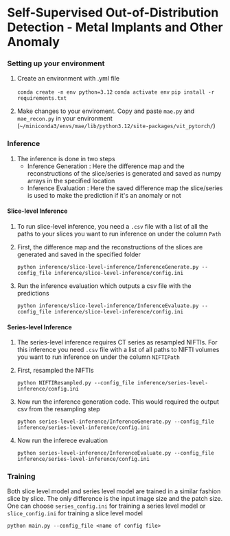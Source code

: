 # Self-Supervised Out-of-Distribution Detection - Metal Implants and Other Anomaly

### Setting up your environment
1. Create an environment with .yml file

    ```conda create -n env python=3.12```
    ```conda activate env```
    ```pip install -r requirements.txt```

2. Make changes to your enviroment. Copy and paste ```mae.py``` and ```mae_recon.py``` in your environment (```~/miniconda3/envs/mae/lib/python3.12/site-packages/vit_pytorch/```)


### Inference
1. The inference is done in two steps
    - Inference Generation : Here the difference map and the reconstructions of the slice/series is generated and saved as numpy arrays in the specified location
    - Inference Evaluation : Here the saved difference map the slice/series is used to make the prediction if it's an anomaly or not
#### Slice-level Inference
1. To run slice-level inference, you need a ```.csv``` file with a list of all the paths to your slices you want to run inference on under the column ```Path```

2. First, the difference map and the reconstructions of the slices are generated and saved in the specified folder

    ```python inference/slice-level-inference/InferenceGenerate.py --config_file inference/slice-level-inference/config.ini```

3. Run the inference evaluation which outputs a csv file with the predictions

    ```python inference/slice-level-inference/InferenceEvaluate.py --config_file inference/slice-level-inference/config.ini```

#### Series-level Inference
1. The series-level inference requires CT series as resampled NIFTIs. For this inference you need ```.csv``` file with a list of all paths to NIFTI volumes you want to run inference on under the column ```NIFTIPath```

2. First, resampled the NIFTIs

    ```python NIFTIResampled.py --config_file inference/series-level-inference/config.ini```

3. Now run the inference generation code. This would required the output csv from the resampling step

    ```python series-level-inference/InferenceGenerate.py --config_file inference/series-level-inference/config.ini```

4. Now run the inferece evaluation

    ```python series-level-inference/InferenceEvaluate.py --config_file inference/series-level-inference/config.ini```

### Training
Both slice level model and series level model are trained in a similar fashion slice by slice. The only difference is the input image size and the patch size. One can choose ```series_config.ini``` for training a series level model or ```slice_config.ini``` for training a slice level model

```python main.py --config_file <name of config file>```

